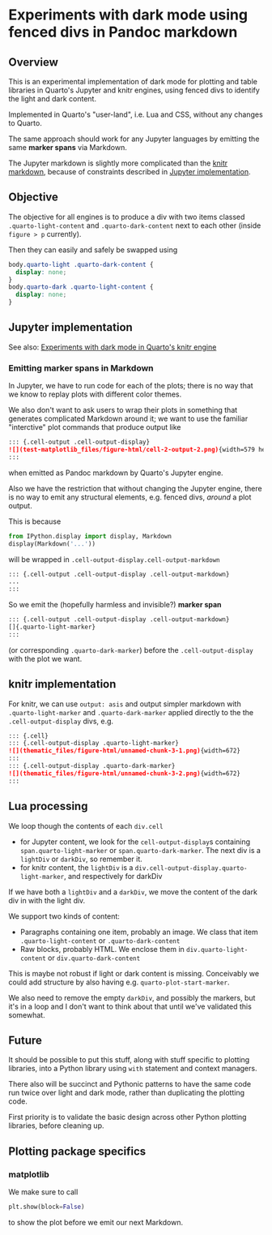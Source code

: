 # Experiments with dark mode using fenced divs in Pandoc markdown

## Overview

This is an experimental implementation of dark mode for plotting and table libraries in Quarto's Jupyter and knitr engines, using fenced divs to identify the light and dark content.

Implemented in Quarto's "user-land", i.e. Lua and CSS, without any changes to Quarto.

The same approach should work for any Jupyter languages by emitting the same **marker spans** via Markdown.

The Jupyter markdown is slightly more complicated than the [knitr markdown](#knitr-implementation), because of constraints described in [Jupyter implementation](#jupyter-implementation).

## Objective

The objective for all engines is to produce a div with two items classed `.quarto-light-content` and `.quarto-dark-content` next to each other (inside `figure > p` currently).

Then they can easily and safely be swapped using

```css
body.quarto-light .quarto-dark-content {
  display: none;
}
body.quarto-dark .quarto-light-content {
  display: none;
}
```

## Jupyter implementation

See also: [Experiments with dark mode in Quarto's knitr engine](https://github.com/gordonwoodhull/dark-mode-experiments-knitr)

### Emitting **marker spans** in Markdown

In Jupyter, we have to run code for each of the plots; there is no way that we know to replay plots with different color themes.

We also don't want to ask users to wrap their plots in something that generates complicated Markdown around it; we want to use the familiar "interctive" plot commands that produce output like

```markdown
::: {.cell-output .cell-output-display}
![](test-matplotlib_files/figure-html/cell-2-output-2.png){width=579 height=431}
:::
```

when emitted as Pandoc markdown by Quarto's Jupyter engine.

Also we have the restriction that without changing the Jupyter engine, there is no way to emit any structural elements, e.g. fenced divs, _around_ a plot output.

This is because

```python
from IPython.display import display, Markdown
display(Markdown('...'))
```

will be wrapped in `.cell-output-display.cell-output-markdown`

```markdown
::: {.cell-output .cell-output-display .cell-output-markdown}
...
:::
```

So we emit the (hopefully harmless and invisible?) **marker span**

```markdown
::: {.cell-output .cell-output-display .cell-output-markdown}
[]{.quarto-light-marker}
:::
```

(or corresponding `.quarto-dark-marker`) before the `.cell-output-display` with the plot we want.

## knitr implementation

For knitr, we can use `output: asis` and output simpler markdown with `.quarto-light-marker` and `.quarto-dark-marker` applied directly to the the `.cell-output-display` divs, e.g.

```markdown
::: {.cell}
::: {.cell-output-display .quarto-light-marker}
![](thematic_files/figure-html/unnamed-chunk-3-1.png){width=672}
:::
::: {.cell-output-display .quarto-dark-marker}
![](thematic_files/figure-html/unnamed-chunk-3-2.png){width=672}
:::
```

## Lua processing

We loop though the contents of each `div.cell`

- for Jupyter content, we look for the `cell-output-display`s containing `span.quarto-light-marker` or `span.quarto-dark-marker`.
  The next div is a `lightDiv` or `darkDiv`, so remember it.
- for knitr content, the `lightDiv` is a `div.cell-output-display.quarto-light-marker`, and respectively for darkDiv

If we have both a `lightDiv` and a `darkDiv`, we move the content of the dark div in with the light div.

We support two kinds of content:

- Paragraphs containing one item, probably an image. We class that item `.quarto-light-content` or `.quarto-dark-content`
- Raw blocks, probably HTML. We enclose them in `div.quarto-light-content` or `div.quarto-dark-content`

This is maybe not robust if light or dark content is missing. Conceivably we could add structure by also having e.g. `quarto-plot-start-marker`.

We also need to remove the empty `darkDiv`, and possibly the markers, but it's in a loop and I don't want to think about that until we've validated this somewhat.

## Future

It should be possible to put this stuff, along with stuff specific to plotting libraries, into a Python library using `with` statement and context managers.

There also will be succinct and Pythonic patterns to have the same code run twice over light and dark mode, rather than duplicating the plotting code.

First priority is to validate the basic design across other Python plotting libraries, before cleaning up.

## Plotting package specifics

### matplotlib

We make sure to call

```py
plt.show(block=False)
```

to show the plot before we emit our next Markdown.
